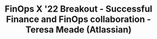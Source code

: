 ---
title: FinOps X '22 Breakout - Successful Finance and FinOps collaboration - Teresa Meade (Atlassian)
description: Teresa Meade talked about the evolution of the Finance and FinOps partnership as she experienced it over the last 7 years and how she sees it becoming a more collaborative partnership.
date-added: Nov 2022
type: Video
source: Foundation Contribution
label: FinOps X
link: https://www.youtube.com/watch?v=-yeGohcQnho&list=PLUSCToibAswmu2V2rbm3ZjTLw3OZ9F2SB&index=22
framework-capabilities:
  - capability_establish-finops-culture
framework-persona:
  - practitioner
  - finance
framework-maturity:
  - crawl
cloud-provider:
  - AWS
  - Azure
  - GCP
permalink: /resources/not-here/
weight: 30
listing: true
---